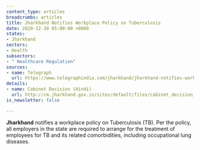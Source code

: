 ```yaml
---
content_type: articles
breadcrumbs: articles
title: Jharkhand Notifies Workplace Policy on Tuberculosis
date: 2020-12-30 05:00:00 +0000
states:
- Jharkhand
sectors:
- Health
subsectors:
- " Healthcare Regulation"
sources:
- name: Telegraph
  url: https://www.telegraphindia.com/jharkhand/jharkhand-notifies-workplace-policy-on-tuberculosis/cid/1801549
details:
- name: Cabinet Decision (Hindi)
  url: http://cm.jharkhand.gov.in/sites/default/files/cabinet_decision_23_12_2020.pdf
is_newsletter: false

---
```

**Jharkhand** notifies a workplace policy on Tuberculosis (TB). Per the policy, all employers in the state are required to arrange for the treatment of employees for TB and its related comorbidities, including occupational lung diseases.
